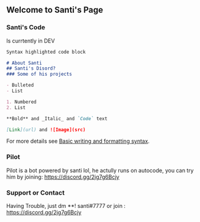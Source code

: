 ## Welcome to Santi's Page


### Santi's Code 

Is currtently in DEV

```markdown
Syntax highlighted code block

# About Santi
## Santi's Disord?
### Some of his projects

- Bulleted
- List

1. Numbered
2. List

**Bold** and _Italic_ and `Code` text

[Link](url) and ![Image](src)
```

For more details see [Basic writing and formatting syntax](https://docs.github.com/en/github/writing-on-github/getting-started-with-writing-and-formatting-on-github/basic-writing-and-formatting-syntax).

### Pilot
Pilot is a bot powered by santi lol, he actully runs on autocode, you can try him by joining: https://discord.gg/2jg7g6Bcjy

### Support or Contact

Having Trouble, just dm **! santi#7777 or join : https://discord.gg/2jg7g6Bcjy
